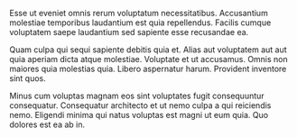 Esse ut eveniet omnis rerum voluptatum necessitatibus. Accusantium molestiae temporibus laudantium est quia repellendus. Facilis cumque voluptatem saepe laudantium sed sapiente esse recusandae ea.
 Quam culpa qui sequi sapiente debitis quia et. Alias aut voluptatem aut aut quia aperiam dicta atque molestiae. Voluptate et ut accusamus. Omnis non maiores quia molestias quia. Libero aspernatur harum. Provident inventore sint quos.
 Minus cum voluptas magnam eos sint voluptates fugit consequuntur consequatur. Consequatur architecto et ut nemo culpa a qui reiciendis nemo. Eligendi minima qui natus voluptas est magni ut eum quia. Quo dolores est ea ab in.